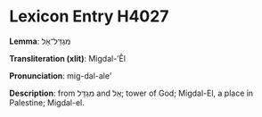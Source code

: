 # Lexicon Entry H4027

**Lemma**: מִגְדַּל־אֵל

**Transliteration (xlit)**: Migdal-ʼÊl

**Pronunciation**: mig-dal-ale'

**Description**:
from מִגְדָּל and אֵל; tower of God; Migdal-El, a place in Palestine; Migdal-el.
